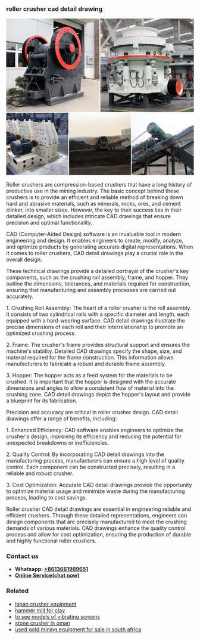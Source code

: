 <h3>roller crusher cad detail drawing</h3><img src='1703042424.jpg' alt=''><p>Roller crushers are compression-based crushers that have a long history of productive use in the mining industry. The basic concept behind these crushers is to provide an efficient and reliable method of breaking down hard and abrasive materials, such as minerals, rocks, ores, and cement clinker, into smaller sizes. However, the key to their success lies in their detailed design, which includes intricate CAD drawings that ensure precision and optimal functionality.</p><p>CAD (Computer-Aided Design) software is an invaluable tool in modern engineering and design. It enables engineers to create, modify, analyze, and optimize products by generating accurate digital representations. When it comes to roller crushers, CAD detail drawings play a crucial role in the overall design. </p><p>These technical drawings provide a detailed portrayal of the crusher's key components, such as the crushing roll assembly, frame, and hopper. They outline the dimensions, tolerances, and materials required for construction, ensuring that manufacturing and assembly processes are carried out accurately.</p><p>1. Crushing Roll Assembly: The heart of a roller crusher is the roll assembly. It consists of two cylindrical rolls with a specific diameter and length, each equipped with a hard-wearing surface. CAD detail drawings illustrate the precise dimensions of each roll and their interrelationship to promote an optimized crushing process.</p><p>2. Frame: The crusher's frame provides structural support and ensures the machine's stability. Detailed CAD drawings specify the shape, size, and material required for the frame construction. This information allows manufacturers to fabricate a robust and durable frame assembly.</p><p>3. Hopper: The hopper acts as a feed system for the materials to be crushed. It is important that the hopper is designed with the accurate dimensions and angles to allow a consistent flow of material into the crushing zone. CAD detail drawings depict the hopper's layout and provide a blueprint for its fabrication.</p><p>Precision and accuracy are critical in roller crusher design. CAD detail drawings offer a range of benefits, including:</p><p>1. Enhanced Efficiency: CAD software enables engineers to optimize the crusher's design, improving its efficiency and reducing the potential for unexpected breakdowns or inefficiencies.</p><p>2. Quality Control: By incorporating CAD detail drawings into the manufacturing process, manufacturers can ensure a high level of quality control. Each component can be constructed precisely, resulting in a reliable and robust crusher.</p><p>3. Cost Optimization: Accurate CAD detail drawings provide the opportunity to optimize material usage and minimize waste during the manufacturing process, leading to cost savings.</p><p>Roller crusher CAD detail drawings are essential in engineering reliable and efficient crushers. Through these detailed representations, engineers can design components that are precisely manufactured to meet the crushing demands of various materials. CAD drawings enhance the quality control process and allow for cost optimization, ensuring the production of durable and highly functional roller crushers.</p><h3>Contact us</h3><ul><li><strong>Whatsapp:&nbsp;<a href="https://wa.me/8613661969651">+8613661969651</a></strong></li><li><a href="https://swt.shibang-china.com/?git&amp;zhl&amp;roller crusher cad detail drawing"><strong>Online Service(chat now)</strong></a></li></ul><h3>Related</h3><ul><li><a href='japan crusher equipment.md'>japan crusher equipment</a></li><li><a href='hammer mill for clay.md'>hammer mill for clay</a></li><li><a href='to see models of vibrating screens.md'>to see models of vibrating screens</a></li><li><a href='stone crusher in oman.md'>stone crusher in oman</a></li><li><a href='used gold mining equipment for sale in south africa.md'>used gold mining equipment for sale in south africa</a></li></ul>